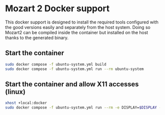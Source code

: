 # Mozart 2 Docker support

This docker support is designed to install the required tools configured with the good versions easily and separately from the host system.
Doing so Mozart2 can be compiled inside the container but installed on the host thanks to the generated binary.

## Start the container

```bash
sudo docker compose -f ubuntu-system.yml build
sudo docker compose -f ubuntu-system.yml run --rm ubuntu-system
```

## Start the container and allow X11 accesses (linux)

```bash
xhost +local:docker
sudo docker compose -f ubuntu-system.yml run --rm -e DISPLAY=$DISPLAY -v /tmp/.X11-unix:/tmp/.X11-unix ubuntu-system
```